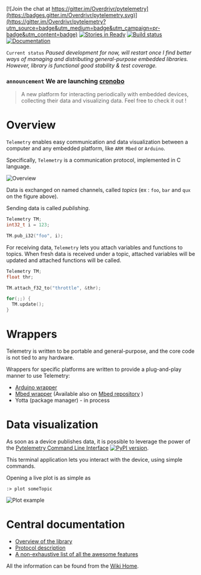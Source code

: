 [![Join the chat at  https://gitter.im/Overdrivr/pytelemetry](https://badges.gitter.im/Overdrivr/pytelemetry.svg)](https://gitter.im/Overdrivr/pytelemetry?utm_source=badge&utm_medium=badge&utm_campaign=pr-badge&utm_content=badge)
[![Stories in Ready](https://badge.waffle.io/Overdrivr/pytelemetrycli.svg?label=ready&title=Ready)](http://waffle.io/Overdrivr/pytelemetrycli)
[![Build status](https://ci.appveyor.com/api/projects/status/bglm8olo8kp8x1wr?svg=true)](https://ci.appveyor.com/project/Overdrivr/telemetry)
[![Documentation](https://readthedocs.org/projects/telemetry-docs/badge/?version=latest)](http://telemetry-docs.readthedocs.org/en/latest/)

`Current status` *Paused development for now, will restart once I find better ways of managing and distributing general-purpose embedded libraries. However, library is functional good stability & test coverage.*

### `announcement` We are launching [cronobo](https://cronobo.com)
> A new platform for interacting periodically with embedded devices, collecting their data and visualizing data. Feel free to check it out ! 

# Overview
`Telemetry` enables easy communication and data visualization between a computer and any embedded platform, like `ARM Mbed` or `Arduino`.

Specifically, `Telemetry` is a communication protocol, implemented in C language.

![Overview](https://raw.githubusercontent.com/Overdrivr/Telemetry/master/pubsub_overview.png)

Data is exchanged on named channels, called *topics* (ex : `foo`, `bar` and `qux` on the figure above).

Sending data is called *publishing*.

```cpp
Telemetry TM;
int32_t i = 123;

TM.pub_i32("foo", i);
```

For receiving data, `Telemetry` lets you attach variables and functions to topics.
When fresh data is received under a topic, attached variables will be updated and attached functions will be called.

```cpp
Telemetry TM;
float thr;

TM.attach_f32_to("throttle", &thr);

for(;;) {
  TM.update();
}
```

# Wrappers

Telemetry is written to be portable and general-purpose, and the core code is not tied to any hardware.

Wrappers for specific platforms are written to provide a plug-and-play manner to use Telemetry:
* [Arduino wrapper](https://github.com/Overdrivr/Telemetry-arduino)
* [Mbed wrapper](https://github.com/Overdrivr/Telemetry-mbed) (Available also on [Mbed repository](https://developer.mbed.org/users/Overdrivr/code/telemetry/) )
* Yotta (package manager) - in process

# Data visualization

As soon as a device publishes data, it is possible to leverage the power of
the [Pytelemetry Command Line Interface](https://github.com/Overdrivr/pytelemetrycli)
[![PyPI version](https://badge.fury.io/py/pytelemetrycli.svg)](https://badge.fury.io/py/pytelemetrycli).

This terminal application lets you interact with the device, using simple commands.

Opening a live plot is as simple as

```
:> plot someTopic
```

![Plot example](https://raw.githubusercontent.com/Overdrivr/pytelemetrycli/master/graph.png)


# Central documentation

* [Overview of the library](https://github.com/Overdrivr/Telemetry/wiki/Overview)
* [Protocol description](https://github.com/Overdrivr/Telemetry/wiki/Protocol-description)
* [A non-exhaustive list of all the awesome features](https://github.com/Overdrivr/Telemetry/wiki/Awesome-features-overview)

All the information can be found from the [Wiki Home](https://github.com/Overdrivr/Telemetry/wiki).
